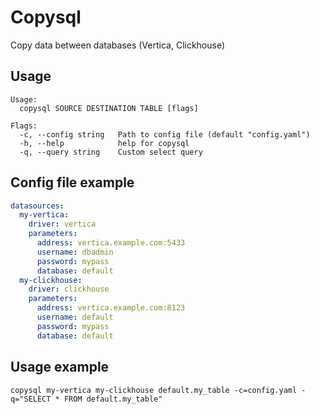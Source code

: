 # Copysql
Copy data between databases (Vertica, Clickhouse)


## Usage
```
Usage:
  copysql SOURCE DESTINATION TABLE [flags]

Flags:
  -c, --config string   Path to config file (default "config.yaml")
  -h, --help            help for copysql
  -q, --query string    Custom select query

```

## Config file example
``` yaml
datasources:
  my-vertica:
    driver: vertica
    parameters:
      address: vertica.example.com:5433
      username: dbadmin
      password: mypass
      database: default
  my-clickhouse:
    driver: clickhouse
    parameters:
      address: vertica.example.com:8123
      username: default
      password: mypass
      database: default
```

## Usage example
```
copysql my-vertica my-clickhouse default.my_table -c=config.yaml -q="SELECT * FROM default.my_table"

```